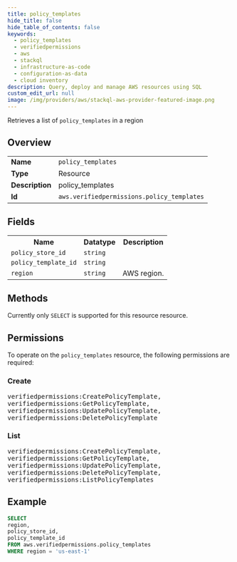 ```yaml
---
title: policy_templates
hide_title: false
hide_table_of_contents: false
keywords:
  - policy_templates
  - verifiedpermissions
  - aws
  - stackql
  - infrastructure-as-code
  - configuration-as-data
  - cloud inventory
description: Query, deploy and manage AWS resources using SQL
custom_edit_url: null
image: /img/providers/aws/stackql-aws-provider-featured-image.png
---
```

Retrieves a list of <code>policy_templates</code> in a region

## Overview
<table><tbody>
<tr><td><b>Name</b></td><td><code>policy_templates</code></td></tr>
<tr><td><b>Type</b></td><td>Resource</td></tr>
<tr><td><b>Description</b></td><td>policy_templates</td></tr>
<tr><td><b>Id</b></td><td><code>aws.verifiedpermissions.policy_templates</code></td></tr>
</tbody></table>

## Fields
<table><tbody>
<tr><th>Name</th><th>Datatype</th><th>Description</th></tr>
<tr><td><code>policy_store_id</code></td><td><code>string</code></td><td></td></tr>
<tr><td><code>policy_template_id</code></td><td><code>string</code></td><td></td></tr>
<tr><td><code>region</code></td><td><code>string</code></td><td>AWS region.</td></tr>

</tbody></table>

## Methods
Currently only <code>SELECT</code> is supported for this resource resource.

## Permissions

To operate on the <code>policy_templates</code> resource, the following permissions are required:

### Create
<pre>
verifiedpermissions:CreatePolicyTemplate,
verifiedpermissions:GetPolicyTemplate,
verifiedpermissions:UpdatePolicyTemplate,
verifiedpermissions:DeletePolicyTemplate</pre>

### List
<pre>
verifiedpermissions:CreatePolicyTemplate,
verifiedpermissions:GetPolicyTemplate,
verifiedpermissions:UpdatePolicyTemplate,
verifiedpermissions:DeletePolicyTemplate,
verifiedpermissions:ListPolicyTemplates</pre>


## Example
```sql
SELECT
region,
policy_store_id,
policy_template_id
FROM aws.verifiedpermissions.policy_templates
WHERE region = 'us-east-1'
```
